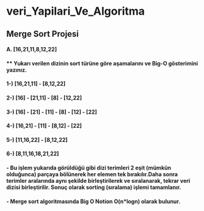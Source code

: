 # veri_Yapilari_Ve_Algoritma
## Merge Sort Projesi
#### A. [16,21,11,8,12,22]
#### ** Yukarı verilen dizinin sort türüne göre aşamalarını ve Big-O gösterimini yazınız.
#### 1-) [16,21,11] - [8,12,22] 
#### 2-) [16] - [21,11] - [8] - [12,22] 
#### 3-) [16] - [21] - [11] - [8] - [12] - [22] 
#### 4-) [16,21] - [11] - [8,12] - [22] 
#### 5-) [11,16,22] - [8,12,22] 
#### 6-) [8,11,16,18,21,22] 
#### - Bu işlem yukarıda görüldüğü gibi dizi terimleri 2 eşit (mümkün olduğunca) parçaya bölünerek her elemen tek bırakılır.Daha sonra terimler aralarında aynı şekilde birleştirilerek ve sıralanarak, tekrar veri dizisi birleştirilir. Sonuç olarak sorting (sıralama) işlemi tamamlanır.
#### - Merge sort algoritmasında Big O Notion O(n*logn) olarak bulunur.
